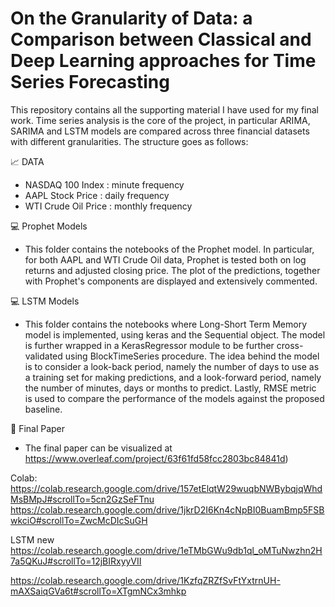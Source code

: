 # On the Granularity of Data: a Comparison between Classical and Deep Learning approaches for Time Series Forecasting
This repository contains all the supporting material I have used for my final work. Time series analysis is the core of the project, in particular ARIMA, SARIMA and LSTM models are compared across three financial datasets with different granularities.
The structure goes as follows:

📈 DATA
  - NASDAQ 100 Index : minute frequency 
  - AAPL Stock Price : daily frequency 
  - WTI Crude Oil Price : monthly frequency 
  
💻 Prophet Models 
- This folder contains the notebooks of the Prophet model. In particular, for both AAPL and WTI Crude Oil data, Prophet is tested both on log returns and adjusted closing price. The plot of the predictions, together with Prophet's components are displayed and extensively commented.

💻 LSTM Models
- This folder contains the notebooks where Long-Short Term Memory model is implemented, using keras and the Sequential object. The model is further wrapped in a KerasRegressor module to be further cross-validated using BlockTimeSeries procedure. The idea behind the model is to consider a look-back period, namely the number of days to use as a training set for making predictions, and a look-forward period, namely the number of minutes, days or months to predict. Lastly, RMSE metric is used to compare the performance of the models against the proposed baseline.

📝 Final Paper 
- The final paper can be visualized at https://www.overleaf.com/project/63f61fd58fcc2803bc84841d)











Colab: https://colab.research.google.com/drive/157etElqtW29wuqbNWBybqjqWhdMsBMpJ#scrollTo=5cn2GzSeFTnu
https://colab.research.google.com/drive/1jkrD2I6Kn4cNpBI0BuamBmp5FSBwkciO#scrollTo=ZwcMcDIcSuGH 

LSTM new https://colab.research.google.com/drive/1eTMbGWu9db1ql_oMTuNwzhn2H7a5QKuJ#scrollTo=12jBIRxyyVII

https://colab.research.google.com/drive/1KzfqZRZfSvFtYxtrnUH-mAXSaiqGVa6t#scrollTo=XTgmNCx3mhkp



